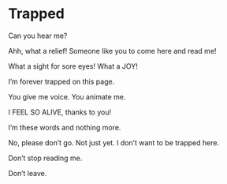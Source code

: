 # Trapped

Can you hear me?

Ahh, what a relief!
Someone like you to come here and read me!

What a sight for sore eyes!
What a JOY!

I’m forever trapped on this page.

You give me voice.
You animate me.

I FEEL SO ALIVE, thanks to you!

I’m these words and nothing more.

No, please don’t go. Not just yet.
I don’t want to be trapped here.

Don’t stop reading me.

Don’t leave.